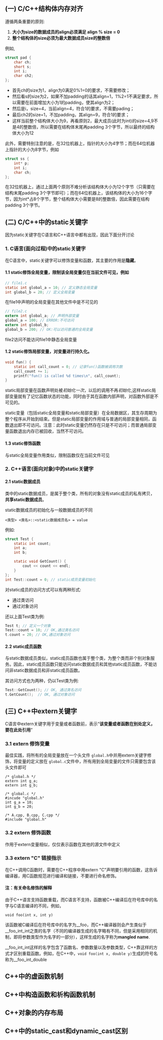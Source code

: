 
## (一) C/C++结构体内存对齐

遵循两条重要的原则:

1. **大小为size的数据成员的align必须满足 align % size = 0**
2. **整个结构体的size必须为最大数据成员size的整数倍**

例如,

```c
struct pad {
    char ch;
    short s;
    int i;
    char ch2;
};
```

- 首先ch的size为1，align为0满足0%1=0的要求，不需要修改；
- 然后看s的size为2，如果不加padding的话其align=1，1%2=1不满足要求，所以需要在前面增加大小为1的padding，使其align为2；
- 然后是i，size=4，当前align=4，符合1的要求，不需要pading；
- 最后ch2的size=1，不加padding，其align=9，符合1的要求；
- 这样当前整个结构体大小为9，再看原则2，最大成员(此时为int)的size=4,9不是4的整数倍，所以需要在结构体末尾再padding 3个字节，所以最终的结构体大小为12

此外，需要特别注意的是，在32位机器上，指针的大小为4字节；而在64位机器上指针的大小为8字节，例如

```c
struct ss {
    int* p;
    int i;
    char ch;
};
```

在32位机器上，通过上面两个原则不难分析该结构体大小为12个字节（只需要在结构末尾padding 3个字节即可）；而在64位机器上，该结构体的大小为16个字节，因为int*占8个字节，整个结构体大小需要是8的整数倍，因此需要在结构padding 3个字节。

## (二) C/C++中的static关键字
因为static关键字在C语言和C++语言中都有出现，因此下面分开讨论

### 1. C语言(面向过程)中的static关键字

在C语言中，static关键字可以修饰变量和函数，其主要的作用是**隐藏**。

#### 1.1 static修饰全局变量，限制该全局变量仅在当前文件可见，例如

```c
// file1.c
static int global_a = 10; // 定义静态全局变量
int global_b = 20; // 定义全局变量
```

在file1中声明的全局变量在其他文件中是不可见的

```c
// file2.c
extern int global_a; // 声明外部变量
global_a = 100; // ERROR:不可访问
extern int global_b;
global_b = 200; // OK:可以访问普通的全局变量
```

file2访问不能访问file1中静态全局变量

#### 1.2 static修饰局部变量，对变量进行**持久化**。

```c
void fun() {
    static int call_count = 0; // 记录fun()函数被调用次数
    call_count += 1;
    printf("fun() is called %d times\n", call_count);
}
```

static局部变量在函数声明处被*初始化一次*，以后的调用不再*初始化*,这样static局部变量就有了记忆函数状态的功能，同时由于其在函数内部声明，对函数外部是不可见的。

static变量（包括static全局变量和static局部变量）在全局数据区，其生存周期为整个程序从开始到结束。但是static局部变量的作用域与普通的局部变量相同，函数退出即不可访问。注意：此时static变量仍然存在只是不可访问；而普通局部变量函数退出内存已被回收，当然不可访问。

#### 1.3 static修饰函数

与static全局变量作用类似，限制函数仅在当前文件可见

### 2. C++语言(面向对象)中的static关键字

#### 2.1 static数据成员

类中的static数据成员，是属于整个类，所有的对象没有static成员的私有拷贝，**共享static数据成员**。

static数据成员的初始化与一般数据成员的不同

    <类型> <类名>::<static数据成员名> = value
例如:

```c
struct Test {
    static int count;
    int a;
    int b;

    static void GetCount() {
		cout << count << endl;
	}
};
int Test::count = 0; // static成员变量初始化
```

对static成员的访问方式可以有两种形式:

- 通过类访问
- 通过对象访问

还以上面Test类为例:

```c
Test t; // 定义一个对象
Test::count = 10; // OK,通过类名访问
t.count = 20; // OK,通过对象访问
```

#### 2.2 static成员函数

与static数据成员类似，static成员函数也属于整个类，为整个类而非个别对象服务。因此，static成员函数只能访问static数据成员和其他static成员函数，不能访问非static数据成员和非static成员函数。

其访问方式也为两种，仍以Test类为例:

```c
Test::GetCount(); // OK, 通过类名访问
t.GetCount();  // OK, 通过对象访问
```

## (三) C++中extern关键字

C语言中extern关键字用于变量或者函数前，表示“**该变量或者函数在别处定义，要在此处引用**”

### 3.1 extern 修饰变量

最佳实践，将所有的全局变量放在一个头文件 `global.h`中并用extern关键字修饰，将变量的定义放在 `global.c`文件中，所有用到全局变量的文件只需要包含该头文件即可

```
/* global.h */
extern int g_a;
extern int g_b;
```
```
/* global.c */
#incude "global.h"
int g_a = 10;
int g_b = 20;
```
```
/* A.cpp, B.cpp, C.cpp */
#include "global.h"
```
### 3.2 extern 修饰函数

作用于extern变量相似，仅仅表示函数在其他的源文件中定义

### 3.3 extern "C" 链接指示

在C++调用C函数时，需要在C++程序中用extern "C"声明要引用的函数，这告诉编译器，用C函数规范进行编译和链接，不要进行命名修饰。

#### 注：有关命名修饰的解释
由于C++语言支持函数重载，而C语言不支持，函数被C++编译后在符号库中的名字与C语言编译的不同，例如，
```
void foo(int x, int y)
```

该函数被C编译后在符号库中的名字为__foo，而C++编译器则会产生类似于__foo_int_int之类的名字（不同的编译器生成的名字略有不同，但是采用相同的机制，即将参数类型作为名字的一部分），这样生成的名字称为**mangled name**.

__foo_int_int这样的名字包含了函数名、参数数量以及参数类型，C++靠这样的方式才区别重载函数。例如，在C++中，`void foo(int x, double y)`生成的符号名称为__foo_int_double

## C++中的虚函数机制

## C++中构造函数和析构函数机制

## C++对象的内存布局



## C++中的static_cast和dynamic_cast区别
